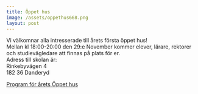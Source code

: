 ```yaml
---
title: Öppet hus
image: /assets/oppethus668.png
layout: post
---
```

Vi välkomnar alla intresserade till årets första öppet hus!<br>
Mellan kl 18:00-20:00 den 29:e November kommer elever, lärare, rektorer och studievägledare att finnas på plats för er.<br>
Adress till skolan är:<br>
Rinkebyvägen 4<br>
182 36 Danderyd
<br>

[Program för årets Öppet hus](/assets/programOH1.pdf)

